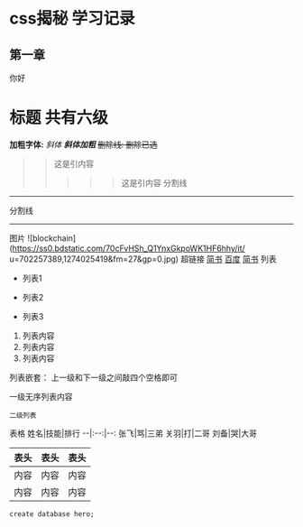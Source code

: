 <!--
 * @Author: your name
 * @Date: 2021-07-07 17:46:49
 * @LastEditTime: 2021-07-07 18:58:06
 * @LastEditors: Please set LastEditors
 * @Description: In User Settings Edit
 * @FilePath: \notes\study notes\css-study\css-style.md
-->
# css揭秘 学习记录
## 第一章
  你好
# 标题 共有六级
**加粗字体:**
*斜体*
***斜体加粗***
~~删除线: 删除已选~~
>>这是引内容
>>>>>这是引内容
分割线
---
分割线
***
图片
![blockchain](https://ss0.bdstatic.com/70cFvHSh_Q1YnxGkpoWK1HF6hhy/it/
u=702257389,1274025419&fm=27&gp=0.jpg)
超链接
[简书](http://jianshu.com)
[百度](http://baidu.com)
<a href="https://www.jianshu.com/u/1f5ac0cf6a8b" target="_blank">简书</a>
列表
- 列表1
+ 列表2
* 列表3
1. 列表内容
2. 列表内容
3. 列表内容

列表嵌套： 上一级和下一级之间敲四个空格即可

一级无序列表内容

    二级列表
  
表格
姓名|技能|排行
--|:--:|--:
张飞|骂|三弟
关羽|打|二哥
刘备|哭|大哥

表头|表头|表头
---|:--:|---:
内容|内容|内容
内容|内容|内容

`create database hero;`